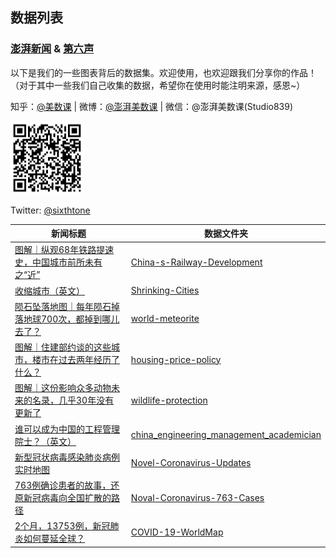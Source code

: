 ## 数据列表
### [澎湃新闻](http://www.thepaper.cn/list_25635) & [第六声](http://sixthtone.com/)

以下是我们的一些图表背后的数据集。欢迎使用，也欢迎跟我们分享你的作品！（对于其中一些我们自己收集的数据，希望你在使用时能注明来源，感恩~）

知乎：[@美数课](https://www.zhihu.com/people/mei-shu-ke/activities) | 
微博：[@澎湃美数课](https://weibo.com/u/7397903361?nick=%E6%BE%8E%E6%B9%83%E7%BE%8E%E6%95%B0%E8%AF%BE&is_all=1) | 
微信：@澎湃美数课(Studio839)

![微信公众号二维码](https://github.com/839-Studio/Dataset-List/blob/master/weixinQR.png?raw=true)

Twitter: [@sixthtone](https://twitter.com/SixthTone)

新闻标题 | 数据文件夹
---------|-------------
[图解｜纵观68年铁路提速史，中国城市前所未有之“近”](http://www.thepaper.cn/newsDetail_forward_1802134)|[China-s-Railway-Development](https://github.com/839-Studio/China-s-Railway-Development)
[收缩城市（英文）](http://interaction.sixthtone.com/feature/2018/shrinking-cities/index.html)|[Shrinking-Cities](https://github.com/839-Studio/Shrinking-Cities)
[陨石坠落地图｜每年陨石掉落地球700次，都掉到哪儿去了？](https://www.thepaper.cn/newsDetail_forward_2175730)|[world-meteorite](https://github.com/839-Studio/world-meteorite)
[图解｜住建部约谈的这些城市，楼市在过去两年经历了什么？](https://www.thepaper.cn/newsDetail_forward_2175230)|[housing-price-policy](https://github.com/839-Studio/housing-price-policy)
[图解｜这份影响众多动物未来的名录，几乎30年没有更新了](https://www.thepaper.cn/newsDetail_forward_2499998)|[wildlife-protection](https://github.com/839-Studio/wildlife-protection)
[谁可以成为中国的工程管理院士？（英文）](http://www.sixthtone.com/news/1003955/the-changing-faces-of-chinas-elite-academicians)|[china_engineering_management_academician](https://github.com/839-Studio/china_engineering_management_academician)
[新型冠状病毒感染肺炎病例实时地图](http://projects.thepaper.cn/thepaper-cases/839studio/feiyan/)|[Novel-Coronavirus-Updates](https://github.com/839-Studio/Novel-Coronavirus-Updates)
[763例确诊患者的故事，还原新冠病毒向全国扩散的路径](https://www.thepaper.cn/newsDetail_forward_5719018)|[Noval-Coronavirus-763-Cases](https://github.com/839-Studio/Noval-Coronavirus-763-Cases)
[2个月，13753例，新冠肺炎如何蔓延全球？](https://www.thepaper.cn/newsDetail_forward_6316835)|[COVID-19-WorldMap](https://github.com/839-Studio/COVID-19-WorldMap)
